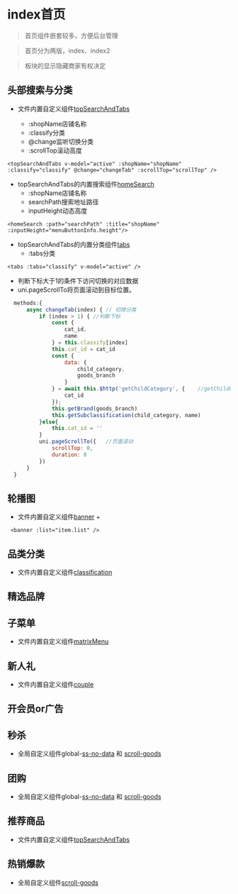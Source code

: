 # index首页

>首页组件嵌套较多，方便后台管理

>首页分为两版，index、index2

>板块的显示隐藏商家有权决定

## 头部搜索与分类

- 文件内置自定义组件[topSearchAndTabs](../30.common/01.components组件.html)  

    + :shopName店铺名称
    + :classify分类
    + @change监听切换分类
    + :scrollTop滚动高度

 ```vue
 <topSearchAndTabs v-model="active" :shopName="shopName" :classify="classify" @change="changeTab" :scrollTop="scrollTop" />
 ```

  + topSearchAndTabs的内置搜索组件[homeSearch]()
     + :shopName店铺名称
     + searchPath搜索地址路径
     + inputHeight动态高度
     
  ```vue
  <homeSearch :path="searchPath" :title="shopName" :inputHeight="menuButtonInfo.height"/>
  ```
  + topSearchAndTabs的内置分类组件[tabs]()
    + :tabs分类
    
  ```vue
  <tabs :tabs="classify" v-model="active" />
  ```
  + 判断下标大于1的条件下访问切换的对应数据
  + uni.pageScrollTo将页面滚动到目标位置。

  ```js
    methods:{
        async changeTab(index) { // 切换分类
            if (index > 1) { //判断下标
                const {
                    cat_id,
                    name
                } = this.classify[index]
                this.cat_id = cat_id
                const {
                    data: {
                        child_category,
                        goods_branch
                    }
                } = await this.$http('getChildCategory', {    //getChildCategory后端接口
                    cat_id    
                });
                this.getBrand(goods_branch)
                this.getSubclassification(child_category, name)
            }else{
                this.cat_id = ''
            }
            uni.pageScrollTo({   //页面滚动
                scrollTop: 0,
                duration: 0
            })
        }
    }
```



## 轮播图

- 文件内置自定义组件[banner]()
  + 
```vue
 <banner :list="item.list" />
```

## 品类分类

- 文件内置自定义组件[classification]()




## 精选品牌

 

## 子菜单

- 文件内置自定义组件[matrixMenu]()



## 新人礼

- 文件内置自定义组件[couple]()


## 开会员or广告




## 秒杀

- 全局自定义组件global-[ss-no-data]() 和 [scroll-goods]()


## 团购

- 全局自定义组件global-[ss-no-data]() 和 [scroll-goods]()


## 推荐商品

- 文件内置自定义组件[topSearchAndTabs]()

## 热销爆款

- 全局自定义组件[scroll-goods]()


